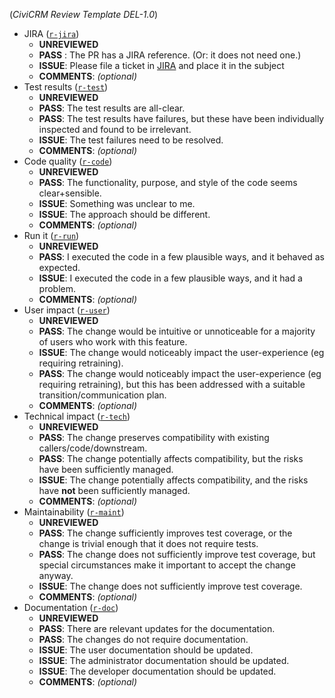 (*CiviCRM Review Template DEL-1.0*)

<!-- In each category, choose the option that most applies. Delete the others. Optionally, provide more details or explanation in the "Comments". -->

* JIRA ([`r-jira`](https://docs.civicrm.org/dev/en/latest/standards/review/#r-jira))
    * __UNREVIEWED__
    * __PASS__ : The PR has a JIRA reference. (Or: it does not need one.)
    * __ISSUE__: Please file a ticket in [JIRA](http://issues.civicrm.org/) and place it in the subject
    * __COMMENTS__: *(optional)*
* Test results ([`r-test`](https://docs.civicrm.org/dev/en/latest/standards/review/#r-test))
    * __UNREVIEWED__
    * __PASS__: The test results are all-clear.
    * __PASS__: The test results have failures, but these have been individually inspected and found to be irrelevant.
    * __ISSUE__: The test failures need to be resolved.
    * __COMMENTS__: *(optional)*
* Code quality ([`r-code`](https://docs.civicrm.org/dev/en/latest/standards/review/#r-code))
    * __UNREVIEWED__
    * __PASS__: The functionality, purpose, and style of the code seems clear+sensible.
    * __ISSUE__: Something was unclear to me.
    * __ISSUE__: The approach should be different.
    * __COMMENTS__: *(optional)*
* Run it ([`r-run`](https://docs.civicrm.org/dev/en/latest/standards/review/#r-run))
    * __UNREVIEWED__
    * __PASS__: I executed the code in a few plausible ways, and it behaved as expected.
    * __ISSUE__: I executed the code in a few plausible ways, and it had a problem.
    * __COMMENTS__: *(optional)*
* User impact ([`r-user`](https://docs.civicrm.org/dev/en/latest/standards/review/#r-user))
    * __UNREVIEWED__
    * __PASS__: The change would be intuitive or unnoticeable for a majority of users who work with this feature.
    * __ISSUE__: The change would noticeably impact the user-experience (eg requiring retraining).
    * __PASS__: The change would noticeably impact the user-experience (eg requiring retraining), but this has been addressed with a suitable transition/communication plan.
    * __COMMENTS__: *(optional)*
* Technical impact ([`r-tech`](https://docs.civicrm.org/dev/en/latest/standards/review/#r-tech))
    * __UNREVIEWED__
    * __PASS__: The change preserves compatibility with existing callers/code/downstream.
    * __PASS__: The change potentially affects compatibility, but the risks have been sufficiently managed.
    * __ISSUE__: The change potentially affects compatibility, and the risks have **not** been sufficiently managed.
    * __COMMENTS__: *(optional)*
* Maintainability ([`r-maint`](https://docs.civicrm.org/dev/en/latest/standards/review/#r-maint))
    * __UNREVIEWED__
    * __PASS__: The change sufficiently improves test coverage, or the change is trivial enough that it does not require tests.
    * __PASS__: The change does not sufficiently improve test coverage, but special circumstances make it important to accept the change anyway.
    * __ISSUE__: The change does not sufficiently improve test coverage. 
    * __COMMENTS__: *(optional)*
* Documentation ([`r-doc`](https://docs.civicrm.org/dev/en/latest/standards/review/#r-doc))
    * __UNREVIEWED__
    * __PASS__: There are relevant updates for the documentation.
    * __PASS__: The changes do not require documentation.
    * __ISSUE__: The user documentation should be updated.
    * __ISSUE__: The administrator documentation should be updated.
    * __ISSUE__: The developer documentation should be updated.
    * __COMMENTS__: *(optional)*
